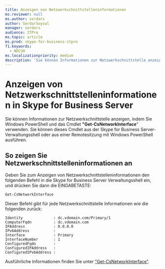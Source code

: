 ```yaml
---
title: Anzeigen von Netzwerkschnittstelleninformationen
ms.reviewer: null
ms.author: serdars
author: SerdarSoysal
manager: serdars
audience: ITPro
ms.topic: article
ms.prod: skype-for-business-itpro
f1.keywords:
  - NOCSH
ms.localizationpriority: medium
description: 'Sie können Informationen zur Netzwerkschnittstelle anzeigen, indem Sie Windows PowerShell und das Cmdlet Get-CsNetworkInterface verwenden. Sie können dieses Cmdlet aus der Skype for Business Server-Verwaltungsshell oder aus einer Remotesitzung mit Windows PowerShell ausführen.'
---
```


# <a name="viewing-network-interface-information-in-skype-for-business-server"></a>Anzeigen von Netzwerkschnittstelleninformationen in Skype for Business Server

Sie können Informationen zur Netzwerkschnittstelle anzeigen, indem Sie Windows PowerShell und das Cmdlet **"Get-CsNetworkInterface**" verwenden. Sie können dieses Cmdlet aus der Skype for Business Server-Verwaltungsshell oder aus einer Remotesitzung mit Windows PowerShell ausführen.

## <a name="to-view-network-interface-information"></a>So zeigen Sie Netzwerkschnittstelleninformationen an

Geben Sie zum Anzeigen von Netzwerkschnittstelleninformationen den folgenden Befehl in die Skype for Business Server Verwaltungsshell ein, und drücken Sie dann die EINGABETASTE:
    
`Get-CsNetworkInterface`

Dieser Befehl gibt für jede Netzwerkschnittstelle Informationen wie die folgenden zurück:

```console    
Identity              : dc.vdomain.com/Primary/1
ComputerFqdn          : dc.vdomain.com
IPAddress             : 0.0.0.0
IPv6Address           :
Interface             : Primary
InterfaceNumber       : 1
ConfiguredFqdn        :
ConfiguredIPAddress   :
ConfiguredIPv6Address :
```

Ausführliche Informationen finden Sie unter ["Get-CsNetworkInterface"](/powershell/module/skype/Get-CsNetworkInterface).
